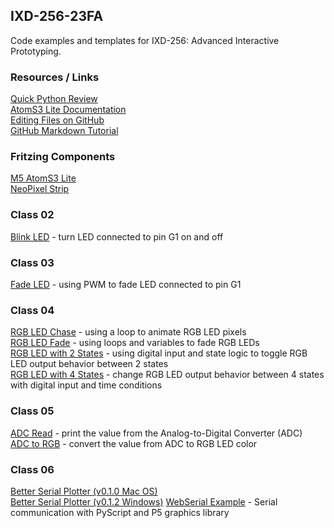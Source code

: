 ## IXD-256-23FA 

Code examples and templates for IXD-256: Advanced Interactive Prototyping.  

### Resources / Links  

[Quick Python Review](extras/python-review.md)  
[AtomS3 Lite Documentation](https://docs.m5stack.com/en/core/AtomS3%20Lite)  
[Editing Files on GitHub](https://docs.github.com/en/repositories/working-with-files/managing-files/editing-files)  
[GitHub Markdown Tutorial](https://docs.github.com/en/get-started/writing-on-github/getting-started-with-writing-and-formatting-on-github/basic-writing-and-formatting-syntax)  
  
### Fritzing Components  
  
[M5 AtomS3 Lite](m5-atomS3-lite-4p.fzpz)  
[NeoPixel Strip](neopixel-strip.fzpz)  
  
### Class 02   

[Blink LED](class02/led_blink.py) - turn LED connected to pin G1 on and off  
  
### Class 03   

[Fade LED](class03/led_fade.py) - using PWM to fade LED connected to pin G1  
  
### Class 04   

[RGB LED Chase](class04/rgb_chase.py) - using a loop to animate RGB LED pixels  
[RGB LED Fade](class04/rgb_fade.py) - using loops and variables to fade RGB LEDs    
[RGB LED with 2 States](class04/rgb_input_2states.py) - using digital input and state logic to toggle RGB LED output behavior between 2 states  
[RGB LED with 4 States](class04/rgb_input_4states.py) - change RGB LED output behavior between 4 states with digital input and time conditions  
  
### Class 05  

[ADC Read](class05/adc_read.py) - print the value from the Analog-to-Digital Converter (ADC)  
[ADC to RGB](class05/adc_to_rgb.py) - convert the value from ADC to RGB LED color   

### Class 06  

[Better Serial Plotter (v0.1.0 Mac OS)](https://github.com/nathandunk/BetterSerialPlotter/releases/download/v0.1.0/BetterSerialPlotter-v0.1.0-Apple.zip)   
[Better Serial Plotter (v0.1.2 Windows)](https://github.com/nathandunk/BetterSerialPlotter/releases/download/v0.1.2/BetterSerialPlotter-v0.1.2-Windows.zip) 
[WebSerial Example](class06/webserial_pyscript_p5/) - Serial communication with PyScript and P5 graphics library  
